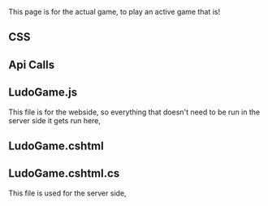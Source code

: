 This page is for the actual game, to play an active game that is!

## CSS

## Api Calls

## LudoGame.js
This file is for the webside, so everything that doesn't need to be run in the server side it gets run here, 

## LudoGame.cshtml

## LudoGame.cshtml.cs
This file is used for the server side, 
